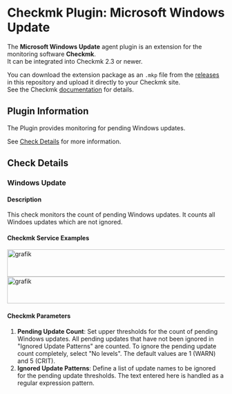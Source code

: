 # Checkmk Plugin: Microsoft Windows Update

The **Microsoft Windows Update** agent plugin is an extension for the monitoring software **Checkmk**.  
It can be integrated into Checkmk 2.3 or newer.

You can download the extension package as an `.mkp` file from the [releases](../../releases) in this repository and upload it directly to your Checkmk site.  
See the Checkmk [documentation](https://docs.checkmk.com/latest/en/mkps.html) for details.

## Plugin Information

The Plugin provides monitoring for pending Windows updates.

See [Check Details](#check-details) for more information.

## Check Details

### Windows Update

#### Description

This check monitors the count of pending Windows updates.
It counts all Windoes updates which are not ignored.

#### Checkmk Service Examples

<img width="605" height="63" alt="grafik" src="https://github.com/user-attachments/assets/54d485a4-ef02-4930-aec1-52e0c2b9166c" />

<img width="792" height="62" alt="grafik" src="https://github.com/user-attachments/assets/0a38d4c3-99f8-48d8-9347-914814602e0d" />


#### Checkmk Parameters

1. **Pending Update Count**: Set upper thresholds for the count of pending Windows updates. All pending updates that have not been ignored in "Ignored Update Patterns" are counted. To ignore the pending update count completely, select "No levels". The default values are 1 (WARN) and 5 (CRIT). 
2. **Ignored Update Patterns**: Define a list of update names to be ignored for the pending update thresholds. The text entered here is handled as a regular expression pattern.

